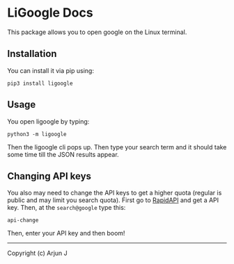 # LiGoogle Docs

This package allows you to open google on the Linux terminal.

## Installation

You can install it via pip using:

```
pip3 install ligoogle
```

## Usage

You open ligoogle by typing:

```
python3 -m ligoogle
```

Then the ligoogle cli pops up. Then type your search term and it should take some time till the JSON results appear.

## Changing API keys

You also may need to change the API keys to get a higher quota (regular is public and may limit you search quota). First go to [RapidAPI](https://rapidapi.com/) and get a API key. Then, at the `search@google` type this:

```
api-change
```

Then, enter your API key and then boom!

---

Copyright (c) Arjun J